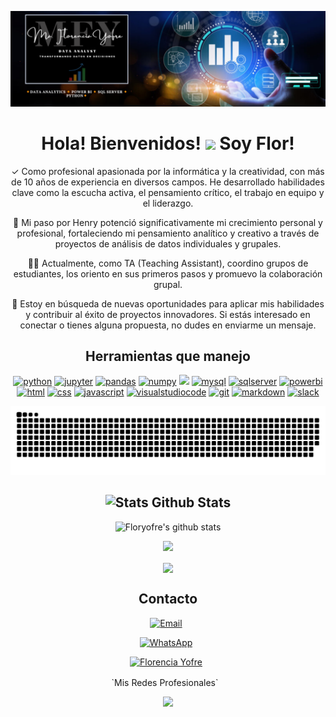<p align="center">
  <img src="https://github.com/Floryofre/Floryofre/blob/main/Banner%20de%20LinkedIn%20Lugar%20de%20Trabajo%20Ordenado%20(5).png?raw=true" alt="Banner de LinkedIn"/>
</p>

<!-- GREETINGS -->
<h1 align="center">Hola! Bienvenidos! <img src="https://media3.giphy.com/media/v1.Y2lkPTc5MGI3NjExNjk2Yjk2M2VhZDA2MjBlOTk4NmU4ODdhMWM0YzU4YjU1YmM0N2Q0NCZjdD1z/w1OBpBd7kJqHrJnJ13/giphy.gif" width=60px > Soy Flor! </h1>

<!--<h1 align="center">Hi there <img src="https://media3.giphy.com/media/v1.Y2lkPTc5MGI3NjExNjk2Yjk2M2VhZDA2MjBlOTk4NmU4ODdhMWM0YzU4YjU1YmM0N2Q0NCZjdD1z/w1OBpBd7kJqHrJnJ13/giphy.gif" width=60px > I'm Flor! </h1>-->

<!-- ABOUT ME -->
<p align="center">
  ✓ Como profesional apasionada por la informática y la creatividad, con más de 10 años de experiencia en diversos campos. He desarrollado habilidades clave como la escucha activa, el pensamiento crítico, el trabajo en equipo y el liderazgo.
</p>

<p align="center">
  🦉 Mi paso por Henry potenció significativamente mi crecimiento personal y profesional, fortaleciendo mi pensamiento analítico y creativo a través de proyectos de análisis de datos individuales y grupales.
</p>

<p align="center">
  👩‍🏫 Actualmente, como TA (Teaching Assistant), coordino grupos de estudiantes, los oriento en sus primeros pasos y promuevo la colaboración grupal.
</p>

<p align="center">
  🎯 Estoy en búsqueda de nuevas oportunidades para aplicar mis habilidades y contribuir al éxito de proyectos innovadores. Si estás interesado en conectar o tienes alguna propuesta, no dudes en enviarme un mensaje.
</p>

<!-- HERRAMIENTAS -->
<h2 align="center">Herramientas que manejo</h2>
<p align="center">
<div align="center">
  <a href="https://www.python.org/" target="_blank"><img src=https://img.shields.io/badge/Python-111112?&style=flat-square&logo=python alt=python height=27px/></a>
  <a href="https://jupyter.org/" target="_blank"><img src=https://img.shields.io/badge/Jupyter-111112?&style=flat-square&logo=jupyter alt=jupyter height=27px/></a>
  <a href="https://pandas.pydata.org/" target="_blank"><img src=https://img.shields.io/badge/Pandas-111112?&style=flat-square&logo=pandas&logoColor=150458 alt=pandas height=27px/></a>
  <a href="https://numpy.org/" target="_blank"><img src=https://img.shields.io/badge/Numpy-111112?&style=flat-square&logo=numpy&logoColor=013243 alt=numpy height=27px/></a>
   <a href="https://matplotlib.org/" target="_blank"><img src= https://github.com/Floryofre/SmartPro_Analytics/blob/main/imagenes/matplotlib-logo-7676870AC0-seeklogo.com.png?raw=true height=27px/></a>
   <a href="https://www.mysql.com/" target="_blank"><img src=https://img.shields.io/badge/MySQL-111112?&style=flat-square&logo=mysql&logoColor=4479A1 alt=mysql height=27px/></a>
  <a href="https://www.microsoft.com/es-es/sql-server/sql-server-downloads" target="_blank"><img src=https://img.shields.io/badge/SQLServer-111112?&style=flat-square&logo=microsoftsqlserver&logoColor=CC2927 alt=sqlserver height=27px/></a>
  <a href="https://powerbi.microsoft.com/es/" target="_blank"><img src=https://img.shields.io/badge/PowerBI-111112?&style=flat-square&logo=powerbi&logoColor=F2C811 alt=powerbi height=27px/></a>
  <a href="https://developer.mozilla.org/es/docs/Web/HTML" target="_blank"><img src=https://img.shields.io/badge/HTML-111112?&style=flat-square&logo=html5&logoColor=E34F26 alt=html height=27px/></a>
  <a href="https://developer.mozilla.org/es/docs/Web/CSS" target="_blank"><img src=https://img.shields.io/badge/CSS-111112?&style=flat-square&logo=css3&logoColor=1572B6 alt=css height=27px/></a>
  <a href="https://developer.mozilla.org/es/docs/Web/JavaScript" target="_blank"><img src=https://img.shields.io/badge/JavaScript-111112?&style=flat-square&logo=javascript&logoColor=F7DF1E alt=javascript height=27px/></a>
  <a href="https://code.visualstudio.com/" target="_blank"><img src=https://img.shields.io/badge/VSCode-111112?&style=flat-square&logo=visualstudiocode&logoColor=007ACC alt=visualstudiocode height=27px/></a>
  <a href="https://git-scm.com/" target="_blank"><img src=https://img.shields.io/badge/GIT-111112?&style=flat-square&logo=git&logoColor=F05032 alt=git height=27px/></a>
  <a href="https://markdown.es/" target="_blank"><img src=https://img.shields.io/badge/Markdown-111112?&style=flat-square&logo=markdown&logoColor=white alt=markdown height=27px/></a>
  <a href="https://slack.com" target="_blank"><img src=https://img.shields.io/badge/Slack-111112?&style=flat-square&logo=slack&logoColor=4A154B alt=slack height=27px/></a>
</div>  
</p>


<!-- STATS -->

<p align="center">
  <picture>
    <source media="(prefers-color-scheme: dark)" srcset="https://raw.githubusercontent.com/platane/platane/output/github-contribution-grid-snake-dark.svg">
    <source media="(prefers-color-scheme: light)" srcset="https://raw.githubusercontent.com/platane/platane/output/github-contribution-grid-snake.svg">
    <img alt="github contribution grid snake animation" src="https://raw.githubusercontent.com/platane/platane/output/github-contribution-grid-snake.svg">
  </picture>
</p>

<h2 align="center">
  <img alt="Stats" src="https://i.giphy.com/media/W5eoZHPpUx9sapR0eu/giphy.webp" width=50px>
  Github Stats
</h2> 

<div align="center">
  <img src="https://github-readme-stats.vercel.app/api?username=floryofre&show_icons=true&theme=tokyonight&border_radius=20&border_color=252030&bg_color=DEG,1b1526,0a090d" alt="Floryofre's github stats" />
</div>

<p align="center">
<a href="https://github.com/floryofre">
  <img height="180em" src="https://github-readme-stats.vercel.app/api/top-langs/?username=floryofre&layout=compact&langs_count=8&theme=tokyonight&border_radius=20&border_color=252030&bg_color=DEG,1b1526,0a090d"/>
</a>
</p>


<div align="center">
  <img src="https://komarev.com/ghpvc/?username=floryofre&&style=for-the-badge" align="center" />
</div>



<!-- CONTACT -->
<h2 align="center">Contacto</h2>

<p align="center">
 <a href="mailto:mafloriarencia@gmail.com">
  <img alt="Email" title="Envía un correo" src="https://img.shields.io/badge/Mi Email-D14836?style=flat&logo=Gmail&logoColor=white">
</a>
<span style="margin-left: 6px;"> </span>
<br>
</p>
<p align="center">
<a href="https://wa.me/543516821955?text=Hola!%20Te%20contacto%20desde%20tu%20página%20web">
  <img alt="WhatsApp" title="Envíame un mensaje en WhatsApp" src="https://img.shields.io/badge/Mi WhatsApp-25D366?style=flat&logo=WhatsApp&logoColor=white">
</a>
<span style="margin-left: 6px;"> </span>
</p>

<p align="center">
  <a href="https://www.linkedin.com/in/MaFlorenciaYofre/">
  <img alt="Florencia Yofre" title="Connect with Florencia" src="https://img.shields.io/badge/Ma. Florencia Yofre-0077B5?style=flat&logo=Linkedin&logoColor=white">
  </a><span style="margin-left: 6px;">
</p>

<p align="center">
  <a href="https://lnk.bio/FloryofreDA/about" target="_blank" style="text-decoration: none; display: inline-block; margin-right: 10px; vertical-align: middle;">
    `Mis Redes Profesionales`
  </a>
</p>

<!-- OTROS -->
<p align="center">
  <a href="#"><img src="https://readme-typing-svg.herokuapp.com?font=Time+New+Roman&color=cyan&size=28&center=true&vCenter=true&width=600&height=100&lines=Contactame;Transformemos+Datos+En+Decisiones;Data+Analyst;Python;Power+BI;SQL+Server"></a>
</p>
<!--
<hr>
<br>
<table align="center">
<tr border="none">
<td width="50%" align="left">
-->





